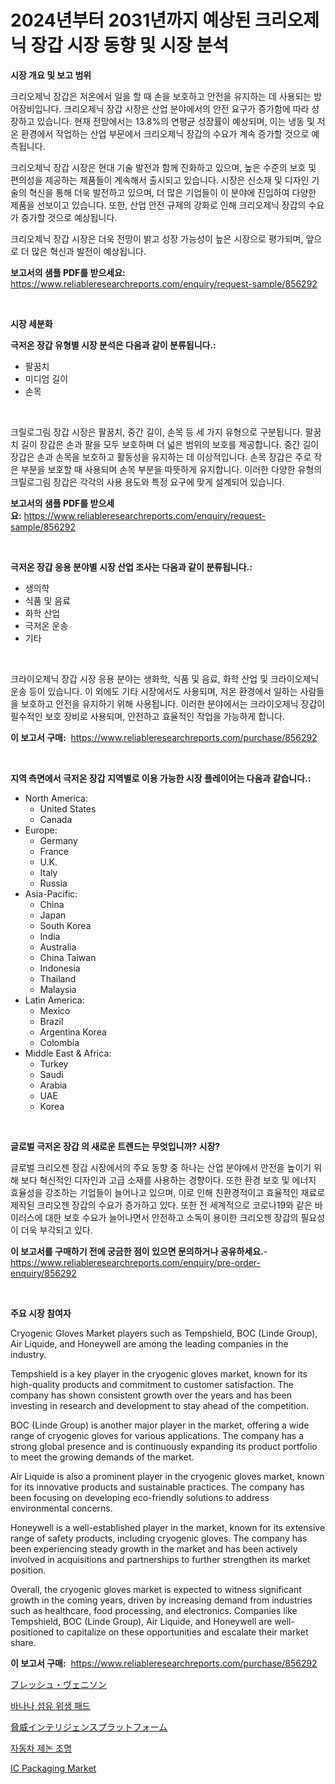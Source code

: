 <p><h1>2024년부터 2031년까지 예상된 크리오제닉 장갑 시장 동향 및 시장 분석</h1></p><p><strong>시장 개요 및 보고 범위</strong></p>
<p><p>크리오제닉 장갑은 저온에서 일을 할 때 손을 보호하고 안전을 유지하는 데 사용되는 방어장비입니다. 크리오제닉 장갑 시장은 산업 분야에서의 안전 요구가 증가함에 따라 성장하고 있습니다. 현재 전망에서는 13.8%의 연평균 성장률이 예상되며, 이는 냉동 및 저온 환경에서 작업하는 산업 부문에서 크리오제닉 장갑의 수요가 계속 증가할 것으로 예측됩니다.</p><p>크리오제닉 장갑 시장은 현대 기술 발전과 함께 진화하고 있으며, 높은 수준의 보호 및 편의성을 제공하는 제품들이 계속해서 출시되고 있습니다. 시장은 신소재 및 디자인 기술의 혁신을 통해 더욱 발전하고 있으며, 더 많은 기업들이 이 분야에 진입하여 다양한 제품을 선보이고 있습니다. 또한, 산업 안전 규제의 강화로 인해 크리오제닉 장갑의 수요가 증가할 것으로 예상됩니다.</p><p>크리오제닉 장갑 시장은 더욱 전망이 밝고 성장 가능성이 높은 시장으로 평가되며, 앞으로 더 많은 혁신과 발전이 예상됩니다.</p></p>
<p><strong>보고서의 샘플 PDF를 받으세요:</strong> <a href="https://www.reliableresearchreports.com/enquiry/request-sample/856292">https://www.reliableresearchreports.com/enquiry/request-sample/856292</a></p>
<p>&nbsp;</p>
<p><strong>시장 세분화</strong></p>
<p><strong>극저온 장갑 유형별 시장 분석은 다음과 같이 분류됩니다.:</strong></p>
<p><ul><li>팔꿈치</li><li>미디엄 길이</li><li>손목</li></ul></p>
<p>&nbsp;</p>
<p><p>크릴로그림 장갑 시장은 팔꿈치, 중간 길이, 손목 등 세 가지 유형으로 구분됩니다. 팔꿈치 길이 장갑은 손과 팔을 모두 보호하며 더 넓은 범위의 보호를 제공합니다. 중간 길이 장갑은 손과 손목을 보호하고 활동성을 유지하는 데 이상적입니다. 손목 장갑은 주로 작은 부분을 보호할 때 사용되며 손목 부분을 따뜻하게 유지합니다. 이러한 다양한 유형의 크릴로그림 장갑은 각각의 사용 용도와 특정 요구에 맞게 설계되어 있습니다.</p></p>
<p><strong>보고서의 샘플 PDF를 받으세요:</strong>&nbsp;<a href="https://www.reliableresearchreports.com/enquiry/request-sample/856292">https://www.reliableresearchreports.com/enquiry/request-sample/856292</a></p>
<p>&nbsp;</p>
<p><strong> 극저온 장갑 응용 분야별 시장 산업 조사는 다음과 같이 분류됩니다.:</strong></p>
<p><ul><li>생의학</li><li>식품 및 음료</li><li>화학 산업</li><li>극저온 운송</li><li>기타</li></ul></p>
<p>&nbsp;</p>
<p><p>크라이오제닉 장갑 시장 응용 분야는 생화학, 식품 및 음료, 화학 산업 및 크라이오제닉 운송 등이 있습니다. 이 외에도 기타 시장에서도 사용되며, 저온 환경에서 일하는 사람들을 보호하고 안전을 유지하기 위해 사용됩니다. 이러한 분야에서는 크라이오제닉 장갑이 필수적인 보호 장비로 사용되며, 안전하고 효율적인 작업을 가능하게 합니다.</p></p>
<p><strong>이 보고서 구매:</strong>&nbsp; <a href="https://www.reliableresearchreports.com/purchase/856292">https://www.reliableresearchreports.com/purchase/856292</a></p>
<p>&nbsp;</p>
<p><strong>지역 측면에서 극저온 장갑 지역별로 이용 가능한 시장 플레이어는 다음과 같습니다.:</strong></p>
<p><ul>
    <li>
        North America:
        <ul>
            <li>United States</li>
            <li>Canada</li>
        </ul>
    </li>
    <li>
        Europe:
        <ul>
            <li>Germany</li>
            <li>France</li>
            <li>U.K.</li>
            <li>Italy</li>
            <li>Russia</li>
        </ul>
    </li>
    <li>
        Asia-Pacific:
        <ul>
            <li>China</li>
            <li>Japan</li>
            <li>South Korea</li>
            <li>India</li>
            <li>Australia</li>
            <li>China Taiwan</li>
            <li>Indonesia</li>
            <li>Thailand</li>
            <li>Malaysia</li>
        </ul>
    </li>
    <li>
        Latin America:
        <ul>
            <li>Mexico</li>
            <li>Brazil</li>
            <li>Argentina Korea</li>
            <li>Colombia</li>
        </ul>
    </li>
    <li>
        Middle East & Africa:
        <ul>
            <li>Turkey</li>
            <li>Saudi</li>
            <li>Arabia</li>
            <li>UAE</li>
            <li>Korea</li>
        </ul>
    </li>
    </ul></p>
<p>&nbsp;</p>
<p><strong>글로벌 극저온 장갑 의 새로운 트렌드는 무엇입니까? 시장?</strong></p>
<p><p>글로벌 크리오젠 장갑 시장에서의 주요 동향 중 하나는 산업 분야에서 안전을 높이기 위해 보다 혁신적인 디자인과 고급 소재를 사용하는 경향이다. 또한 환경 보호 및 에너지 효율성을 강조하는 기업들이 늘어나고 있으며, 이로 인해 친환경적이고 효율적인 재료로 제작된 크리오젠 장갑의 수요가 증가하고 있다. 또한 전 세계적으로 코로나19와 같은 바이러스에 대한 보호 수요가 늘어나면서 안전하고 소독이 용이한 크리오젠 장갑의 필요성이 더욱 부각되고 있다.</p></p>
<p><strong>이 보고서를 구매하기 전에 궁금한 점이 있으면 문의하거나 공유하세요.</strong>- <a href="https://www.reliableresearchreports.com/enquiry/pre-order-enquiry/856292">https://www.reliableresearchreports.com/enquiry/pre-order-enquiry/856292</a></p>
<p>&nbsp;</p>
<p><strong>주요 시장 참여자</strong></p>
<p><p>Cryogenic Gloves Market players such as Tempshield, BOC (Linde Group), Air Liquide, and Honeywell are among the leading companies in the industry. </p><p>Tempshield is a key player in the cryogenic gloves market, known for its high-quality products and commitment to customer satisfaction. The company has shown consistent growth over the years and has been investing in research and development to stay ahead of the competition. </p><p>BOC (Linde Group) is another major player in the market, offering a wide range of cryogenic gloves for various applications. The company has a strong global presence and is continuously expanding its product portfolio to meet the growing demands of the market.</p><p>Air Liquide is also a prominent player in the cryogenic gloves market, known for its innovative products and sustainable practices. The company has been focusing on developing eco-friendly solutions to address environmental concerns.</p><p>Honeywell is a well-established player in the market, known for its extensive range of safety products, including cryogenic gloves. The company has been experiencing steady growth in the market and has been actively involved in acquisitions and partnerships to further strengthen its market position.</p><p>Overall, the cryogenic gloves market is expected to witness significant growth in the coming years, driven by increasing demand from industries such as healthcare, food processing, and electronics. Companies like Tempshield, BOC (Linde Group), Air Liquide, and Honeywell are well-positioned to capitalize on these opportunities and escalate their market share.</p></p>
<p><strong>이 보고서 구매:</strong>&nbsp;&nbsp;<a href="https://www.reliableresearchreports.com/purchase/856292">https://www.reliableresearchreports.com/purchase/856292</a></p>
<p><p><a href="https://github.com/EmoryYundt1935/Market-Research-Report-List-1/blob/main/89498019799.md">フレッシュ・ヴェニソン</a></p><p><a href="https://github.com/vskv4779xr1/Market-Research-Report-List-1/blob/main/12870169144.md">바나나 섬유 위생 패드</a></p><p><a href="https://github.com/mcbeesbxa270/Market-Research-Report-List-1/blob/main/92510479798.md">脅威インテリジェンスプラットフォーム</a></p><p><a href="https://github.com/CliftonFisher9067/Market-Research-Report-List-1/blob/main/59218059145.md">자동차 제논 조명</a></p><p><a href="https://github.com/wwwkeltoum/Market-Research-Report-List-2/blob/main/ic-packaging-market.md">IC Packaging Market</a></p></p>
